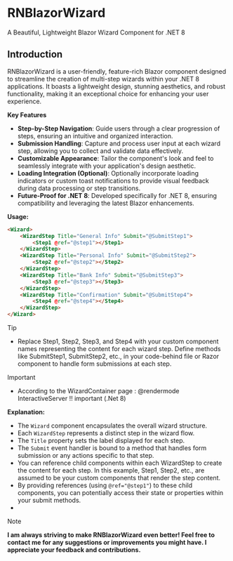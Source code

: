 # RNBlazorWizard

A Beautiful, Lightweight Blazor Wizard Component for .NET 8

## Introduction

RNBlazorWizard is a user-friendly, feature-rich Blazor component designed to streamline the creation of multi-step wizards within your .NET 8 applications.
It boasts a lightweight design, stunning aesthetics, and robust functionality, making it an exceptional choice for enhancing your user experience.

**Key Features**

+ **Step-by-Step Navigation**: Guide users through a clear progression of steps, ensuring an intuitive and organized interaction.
+ **Submission Handling**: Capture and process user input at each wizard step, allowing you to collect and validate data effectively.
+ **Customizable Appearance**: Tailor the component's look and feel to seamlessly integrate with your application's design aesthetic.
+ **Loading Integration (Optional)**: Optionally incorporate loading indicators or custom toast notifications to provide visual feedback during data processing or step transitions.
+ **Future-Proof for .NET 8**: Developed specifically for .NET 8, ensuring compatibility and leveraging the latest Blazor enhancements.

**Usage:**
```html
<Wizard>
    <WizardStep Title="General Info" Submit="@SubmitStep1">
        <Step1 @ref="@step1"></Step1>
    </WizardStep>
    <WizardStep Title="Personal Info" Submit="@SubmitStep2">
        <Step2 @ref="@step2"></Step2>
    </WizardStep>
    <WizardStep Title="Bank Info" Submit="@SubmitStep3">
        <Step3 @ref="@step3"></Step3>
    </WizardStep>
    <WizardStep Title="Confirmation" Submit="@SubmitStep4">
        <Step4 @ref="@step4"></Step4>
    </WizardStep>
</Wizard>

```
> [!TIP]
> - Replace Step1, Step2, Step3, and Step4 with your custom component names representing the content for each wizard step.
Define methods like SubmitStep1, SubmitStep2, etc., in your code-behind file or Razor component to handle form submissions at each step.

> [!IMPORTANT]
>- According to the WizardContainer page :  @rendermode InteractiveServer !! important (.Net 8)

**Explanation:**

- The `Wizard` component encapsulates the overall wizard structure.
- Each `WizardStep` represents a distinct step in the wizard flow.
- The `Title` property sets the label displayed for each step.
- The `Submit` event handler is bound to a method that handles form submission or any actions specific to that step.
- You can reference child components within each WizardStep to create the content for each step. In this example, Step1, Step2, etc., are assumed to be your custom components that render the step content.
- By providing references (using `@ref="@step1"`) to these child components, you can potentially access their state or properties within your submit methods.
- 
> [!NOTE]
> __I am always striving to make RNBlazorWizard even better! Feel free to contact me for any suggestions or improvements you might have. I appreciate your feedback and contributions.__

